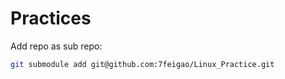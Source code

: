 # Practices
Add repo as sub repo:

```bash
git submodule add git@github.com:7feigao/Linux_Practice.git
```